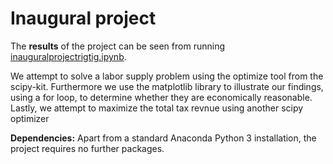 # Inaugural project

The **results** of the project can be seen from running [inauguralprojectrigtig.ipynb](inauguralprojectrigtig.ipynb).

We attempt to solve a labor supply problem using the optimize tool from the scipy-kit. Furthermore we use the matplotlib library to illustrate our findings, using a for loop, to determine whether they are economically reasonable. Lastly, we attempt to maximize the total tax revnue using another scipy optimizer

**Dependencies:** Apart from a standard Anaconda Python 3 installation, the project requires no further packages.
